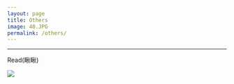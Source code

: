 ```yaml
---
layout: page
title: Others
image: 40.JPG
permalink: /others/
---
```




****

Read(瞅瞅)  

![]({{site.baseurl}}/img/Eden08.jpg)

